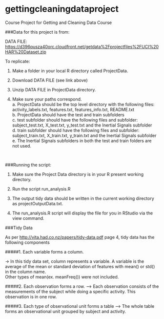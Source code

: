 gettingcleaningdataproject
==========================

Course Project for Getting and Cleaning Data Course

###Data for this project is from: 

DATA FILE: https://d396qusza40orc.cloudfront.net/getdata%2Fprojectfiles%2FUCI%20HAR%20Dataset.zip

To replicate: 

1. Make a folder in your local R directory called ProjectData. 

2. Download DATA FILE (see link above)

3. Unzip DATA FILE in ProjectData directory.
4. Make sure your paths correspond.  
    a. ProjectData should be the top level directory with the following files:
activity_labels.txt, features.txt, features_info.txt, README.txt<br/>
    b. ProjectData should have the test and train subfolders<br/>
c. test subfolder should have the following files and subfolder:<br/>
subject_test.txt, X_test.txt, y_test.txt and the Inertial Signals subfolder<br/>
d. train subfolder should have the following files and subfolder: <br/>
subject_train.txt, X_train.txt, y_train.txt and the Inertial Signals subfolder<br/>
e. The Inertial Signals subfolders in both the test and train folders are not used.<br/>
<br/>

###Running the script:

1. Make sure the Project Data directory is in your R present working directory.

2. Run the script run_analysis.R

3. The output tidy data should be written in the current working directory as projectOutputData.txt.  
4. The run_analysis.R script will display the file for you in RStudio via the view command.

###Tidy Data

As per http://vita.had.co.nz/papers/tidy-data.pdf page 4, tidy data has the following components

#####1. Each variable forms a column.

-> In this tidy data set, column represents a variable.  A variable is the average of the
mean or standard deviation of features with mean() or std() in the column name.  
Other types of mean(ex. meanFreq()) were not included.

#####2. Each observation forms a row.
--> Each observation consists of the measurements of the subject while doing a 
specific activity.  This observation is in one row.

#####3. Each type of observational unit forms a table
--> The whole table forms an observational unit grouped by subject and activity.



